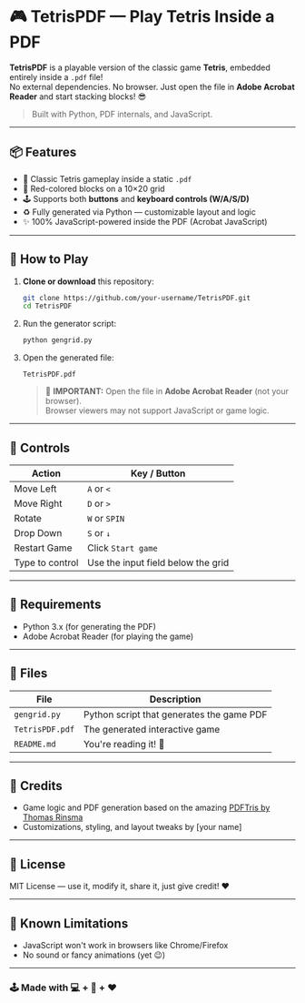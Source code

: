 # 🎮 TetrisPDF — Play Tetris Inside a PDF

**TetrisPDF** is a playable version of the classic game **Tetris**, embedded entirely inside a `.pdf` file!  
No external dependencies. No browser. Just open the file in **Adobe Acrobat Reader** and start stacking blocks! 😎

> Built with Python, PDF internals, and JavaScript.  

---

## 📦 Features

- 🧱 Classic Tetris gameplay inside a static `.pdf`
- 🎨 Red-colored blocks on a 10×20 grid
- 🕹️ Supports both **buttons** and **keyboard controls (W/A/S/D)**
- ♻️ Fully generated via Python — customizable layout and logic
- ✨ 100% JavaScript-powered inside the PDF (Acrobat JavaScript)

---

## 🚀 How to Play

1. **Clone or download** this repository:
   ```bash
   git clone https://github.com/your-username/TetrisPDF.git
   cd TetrisPDF
   ```

2. Run the generator script:
   ```bash
   python gengrid.py
   ```

3. Open the generated file:
   ```
   TetrisPDF.pdf
   ```

   > 🛑 **IMPORTANT:** Open the file in **Adobe Acrobat Reader** (not your browser).  
   > Browser viewers may not support JavaScript or game logic.

---

## 🧠 Controls

| Action   | Key / Button |
|----------|--------------|
| Move Left  | `A` or `<` |
| Move Right | `D` or `>` |
| Rotate     | `W` or `SPIN` |
| Drop Down  | `S` or `↓` |
| Restart Game | Click `Start game` |
| Type to control | Use the input field below the grid |

---

## 🔧 Requirements

- Python 3.x (for generating the PDF)
- Adobe Acrobat Reader (for playing the game)

---

## 🧰 Files

| File         | Description                          |
|--------------|--------------------------------------|
| `gengrid.py` | Python script that generates the game PDF |
| `TetrisPDF.pdf` | The generated interactive game |
| `README.md`  | You're reading it! 📘 |

---

## 📜 Credits

- Game logic and PDF generation based on the amazing [PDFTris by Thomas Rinsma](https://github.com/ThomasRinsma/pdftris)
- Customizations, styling, and layout tweaks by [your name]

---

## 📄 License

MIT License — use it, modify it, share it, just give credit! ❤️

---

## 🚧 Known Limitations

- JavaScript won't work in browsers like Chrome/Firefox
- No sound or fancy animations (yet 😉)

---

### 🕹️ Made with 💻 + 🧠 + ❤️
```
